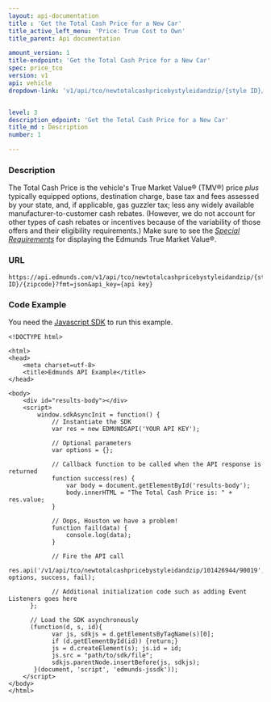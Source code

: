 ```yaml
---
layout: api-documentation
title : 'Get the Total Cash Price for a New Car'
title_active_left_menu: 'Price: True Cost to Own'
title_parent: Api documentation

amount_version: 1
title-endpoint: 'Get the Total Cash Price for a New Car'
spec: price_tco
version: v1
api: vehicle
dropdown-link: 'v1/api/tco/newtotalcashpricebystyleidandzip/{style ID}/{zipcode}'


level: 3
description_edpoint: 'Get the Total Cash Price for a New Car'
title_md : Description
number: 1

---
```


### Description

The Total Cash Price is the vehicle's True Market Value® (TMV®) price *plus* typically equipped options, destination charge, base tax and fees assessed by your state, and, if applicable, gas guzzler tax; less any widely available manufacturer-to-customer cash rebates. (However, we do not account for other types of cash rebates or incentives because of the variability of those offers and their eligibility requirements.)
Make sure to see the [*Special Requirements*](http://developer.edmunds.com/api-documentation/vehicle/price_tmv/v1/) for displaying the Edmunds True Market Value®.

### URL

	https://api.edmunds.com/v1/api/tco/newtotalcashpricebystyleidandzip/{style ID}/{zipcode}?fmt=json&api_key={api key}
	
### Code Example

You need the [Javascript SDK](https://github.com/EdmundsAPI/edmunds-javascript-sdk) to run this example.

	<!DOCTYPE html>

	<html>
	<head>
		<meta charset=utf-8>
		<title>Edmunds API Example</title>
	</head>

	<body>
		<div id="results-body"></div>
		<script>
		  	window.sdkAsyncInit = function() {
		    	// Instantiate the SDK
				var res = new EDMUNDSAPI('YOUR API KEY');

				// Optional parameters
				var options = {};

				// Callback function to be called when the API response is returned
				function success(res) {
					var body = document.getElementById('results-body');
					body.innerHTML = "The Total Cash Price is: " + res.value;
				}

				// Oops, Houston we have a problem!
				function fail(data) {
					console.log(data);
				}

				// Fire the API call
				res.api('/v1/api/tco/newtotalcashpricebystyleidandzip/101426944/90019', options, success, fail);

			    // Additional initialization code such as adding Event Listeners goes here
		  };

		  // Load the SDK asynchronously
		  (function(d, s, id){
		     	var js, sdkjs = d.getElementsByTagName(s)[0];
		     	if (d.getElementById(id)) {return;}
		     	js = d.createElement(s); js.id = id;
		     	js.src = "path/to/sdk/file";
		     	sdkjs.parentNode.insertBefore(js, sdkjs);
		   }(document, 'script', 'edmunds-jssdk'));
		</script>
	</body>
	</html>
